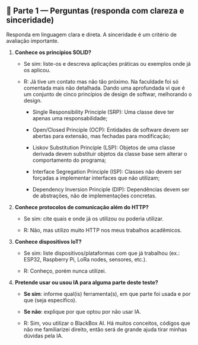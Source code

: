 ## 📝 Parte 1 — Perguntas (responda com clareza e sinceridade)
Responda em linguagem clara e direta. A sinceridade é um critério de avaliação importante.

1. **Conhece os princípios SOLID?**  
   - Se sim: liste-os e descreva aplicações práticas ou exemplos onde já os aplicou.

   - R: Já tive um contato mas não tão próximo. Na faculdade foi só comentada mais não detalhada. 
   Dando uma aprofundada vi que é um conjunto de cinco princípios de design de softwar, melhorando o design.
   
      - Single Responsibility Principle (SRP): Uma classe deve ter apenas uma responsabilidade;

      - Open/Closed Principle (OCP): Entidades de software devem ser abertas para extensão, mas fechadas para modificação;

      - Liskov Substitution Principle (LSP): Objetos de uma classe derivada devem substituir objetos da classe base sem alterar o comportamento do programa;

      - Interface Segregation Principle (ISP): Classes não devem ser forçadas a implementar interfaces que não utilizam;

      - Dependency Inversion Principle (DIP): Dependências devem ser de abstrações, não de implementações concretas.


2. **Conhece protocolos de comunicação além do HTTP?**  
   - Se sim: cite quais e onde já os utilizou ou poderia utilizar.

   - R: Não, mas utilizo muito HTTP nos meus trabalhos acadêmicos.

3. **Conhece dispositivos IoT?**  
   - Se sim: liste dispositivos/plataformas com que já trabalhou (ex.: ESP32, Raspberry Pi, LoRa nodes, sensores, etc.).

   - R: Conheço, porém nunca utilizei. 


4. **Pretende usar ou usou IA para alguma parte deste teste?**  
   - **Se sim**: informe qual(is) ferramenta(s), em que parte foi usada e por que (seja específico).  
   - **Se não**: explique por que optou por não usar IA.

   - R: Sim, vou utilizar o BlackBox AI. Há muitos conceitos, códigos que não me familiarizei direito, então será de grande ajuda tirar minhas dúvidas pela IA.